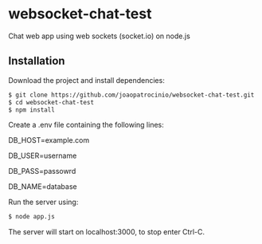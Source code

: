 # websocket-chat-test

Chat web app using web sockets (socket.io) on node.js

## Installation

Download the project and install dependencies:

```sh
$ git clone https://github.com/joaopatrocinio/websocket-chat-test.git
$ cd websocket-chat-test
$ npm install
```
Create a .env file containing the following lines:

DB_HOST=example.com

DB_USER=username

DB_PASS=passowrd

DB_NAME=database

Run the server using: 

```sh
$ node app.js
```
The server will start on localhost:3000, to stop enter Ctrl-C.
